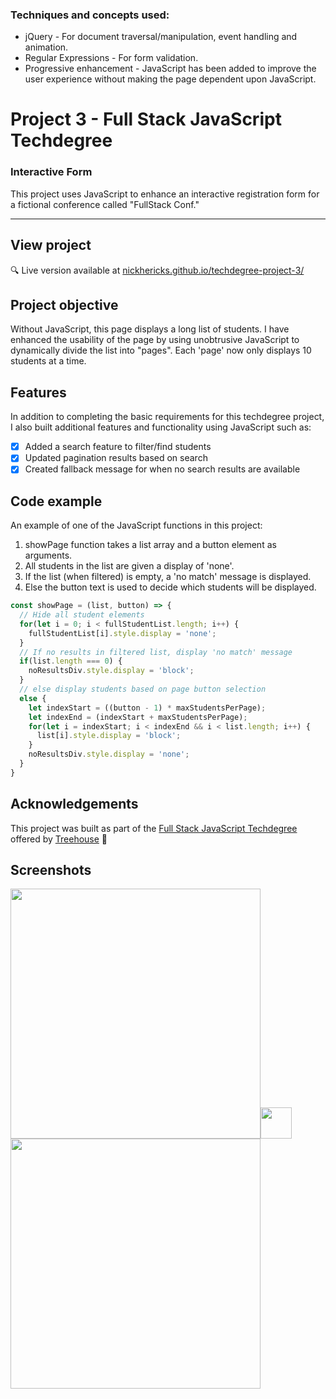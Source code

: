 



### Techniques and concepts used:
- jQuery - For  document traversal/manipulation, event handling and animation.
- Regular Expressions - For form validation.
- Progressive enhancement - JavaScript has been added to improve the user experience without making the page dependent upon JavaScript.






# Project 3 - Full Stack JavaScript Techdegree

### Interactive Form
This project uses JavaScript to enhance an interactive registration form for a fictional conference called "FullStack Conf."

***

## View project
:mag: Live version available at [nickhericks.github.io/techdegree-project-3/](https://nickhericks.github.io/techdegree-project-3/)

## Project objective
Without JavaScript, this page displays a long list of students. I have enhanced the usability of the page by using unobtrusive JavaScript to dynamically divide the list into "pages". Each 'page' now only displays 10 students at a time.

## Features
In addition to completing the basic requirements for this techdegree project, I also built additional features and functionality using JavaScript such as:

- [x] Added a search feature to filter/find students
- [x] Updated pagination results based on search
- [x] Created fallback message for when no search results are available

## Code example
An example of one of the JavaScript functions in this project:
1. showPage function takes a list array and a button element as arguments.
2. All students in the list are given a display of 'none'.
3. If the list (when filtered) is empty, a 'no match' message is displayed.
4. Else the button text is used to decide which students will be displayed.

```javascript
const showPage = (list, button) => {
  // Hide all student elements
  for(let i = 0; i < fullStudentList.length; i++) {
    fullStudentList[i].style.display = 'none';
  }
  // If no results in filtered list, display 'no match' message
  if(list.length === 0) {
    noResultsDiv.style.display = 'block';
  }
  // else display students based on page button selection
  else {
    let indexStart = ((button - 1) * maxStudentsPerPage);
    let indexEnd = (indexStart + maxStudentsPerPage);
    for(let i = indexStart; i < indexEnd && i < list.length; i++) {
      list[i].style.display = 'block';
    }
    noResultsDiv.style.display = 'none';
  }
}
```

## Acknowledgements
This project was built as part of the [Full Stack JavaScript Techdegree](https://join.teamtreehouse.com/techdegree/) offered by [Treehouse](https://teamtreehouse.com) :raised_hands:

## Screenshots
<img src="https://res.cloudinary.com/dtqevfsxh/image/upload/v1550234182/portfolio/interactive-form-1.png" width="400px"><img src="https://res.cloudinary.com/dtqevfsxh/image/upload/v1550218646/portfolio/screenshot-padding-github.png" width="50px">
<img src="https://res.cloudinary.com/dtqevfsxh/image/upload/v1550234182/portfolio/interactive-form-2.png" width="400px">
